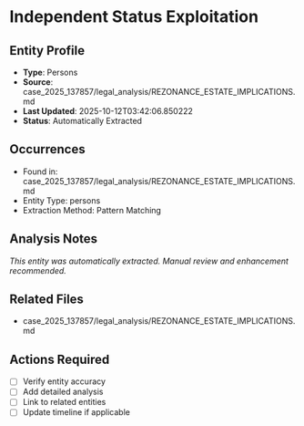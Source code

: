 # Independent Status Exploitation

## Entity Profile
- **Type**: Persons
- **Source**: case_2025_137857/legal_analysis/REZONANCE_ESTATE_IMPLICATIONS.md
- **Last Updated**: 2025-10-12T03:42:06.850222
- **Status**: Automatically Extracted

## Occurrences
- Found in: case_2025_137857/legal_analysis/REZONANCE_ESTATE_IMPLICATIONS.md
- Entity Type: persons
- Extraction Method: Pattern Matching

## Analysis Notes
*This entity was automatically extracted. Manual review and enhancement recommended.*

## Related Files
- case_2025_137857/legal_analysis/REZONANCE_ESTATE_IMPLICATIONS.md

## Actions Required
- [ ] Verify entity accuracy
- [ ] Add detailed analysis
- [ ] Link to related entities
- [ ] Update timeline if applicable

